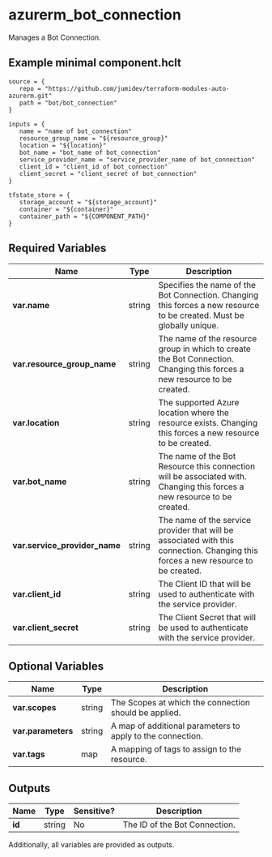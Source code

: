 # azurerm_bot_connection

Manages a Bot Connection.

## Example minimal component.hclt

```hcl
source = {
   repo = "https://github.com/jumidev/terraform-modules-auto-azurerm.git" 
   path = "bot/bot_connection" 
}

inputs = {
   name = "name of bot_connection" 
   resource_group_name = "${resource_group}" 
   location = "${location}" 
   bot_name = "bot_name of bot_connection" 
   service_provider_name = "service_provider_name of bot_connection" 
   client_id = "client_id of bot_connection" 
   client_secret = "client_secret of bot_connection" 
}

tfstate_store = {
   storage_account = "${storage_account}" 
   container = "${container}" 
   container_path = "${COMPONENT_PATH}" 
}

```

## Required Variables

| Name | Type |  Description |
| ---- | --------- |  ----------- |
| **var.name** | string |  Specifies the name of the Bot Connection. Changing this forces a new resource to be created. Must be globally unique. | 
| **var.resource_group_name** | string |  The name of the resource group in which to create the Bot Connection. Changing this forces a new resource to be created. | 
| **var.location** | string |  The supported Azure location where the resource exists. Changing this forces a new resource to be created. | 
| **var.bot_name** | string |  The name of the Bot Resource this connection will be associated with. Changing this forces a new resource to be created. | 
| **var.service_provider_name** | string |  The name of the service provider that will be associated with this connection. Changing this forces a new resource to be created. | 
| **var.client_id** | string |  The Client ID that will be used to authenticate with the service provider. | 
| **var.client_secret** | string |  The Client Secret that will be used to authenticate with the service provider. | 

## Optional Variables

| Name | Type |  Description |
| ---- | --------- |  ----------- |
| **var.scopes** | string |  The Scopes at which the connection should be applied. | 
| **var.parameters** | string |  A map of additional parameters to apply to the connection. | 
| **var.tags** | map |  A mapping of tags to assign to the resource. | 



## Outputs

| Name | Type | Sensitive? | Description |
| ---- | ---- | --------- | --------- |
| **id** | string | No  | The ID of the Bot Connection. | 

Additionally, all variables are provided as outputs.
